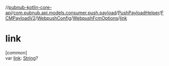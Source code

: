 //[pubnub-kotlin-core-api](../../../../../../index.md)/[com.pubnub.api.models.consumer.push.payload](../../../../index.md)/[PushPayloadHelper](../../../index.md)/[FCMPayloadV2](../../index.md)/[WebpushConfig](../index.md)/[WebpushFcmOptions](index.md)/[link](link.md)

# link

[common]\
var [link](link.md): [String](https://kotlinlang.org/api/latest/jvm/stdlib/kotlin-stdlib/kotlin/-string/index.html)?
